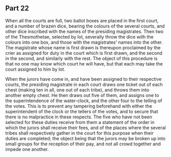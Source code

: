 ## Part 22

When all the courts are full, two ballot boxes are placed in the first court, and a number of brazen dice, bearing the colours of the several courts, and other dice inscribed with the names of the presiding magistrates.
Then two of the Thesmothetae, selected by lot, severally throw the dice with the colours into one box, and those with the magistrates' names into the other.
The magistrate whose name is first drawn is thereupon proclaimed by the crier as assigned for duty in the court which is first drawn, and the second in the second, and similarly with the rest.
The object of this procedure is that no one may know which court he will have, but that each may take the court assigned to him by lot.

When the jurors have come in, and have been assigned to their respective courts, the presiding magistrate in each court draws one ticket out of each chest (making ten in all, one out of each tribe), and throws them into another empty chest.
He then draws out five of them, and assigns one to the superintendence of the water-clock, and the other four to the telling of the votes.
This is to prevent any tampering beforehand with either the superintendent of the clock or the tellers of the votes, and to secure that there is no malpractice in these respects.
The five who have not been selected for these duties receive from them a statement of the order in which the jurors shall receive their fees, and of the places where the several tribes shall respectively gather in the court for this purpose when their duties are completed; the object being that the jurors may be broken up into small groups for the reception of their pay, and not all crowd together and impede one another.


